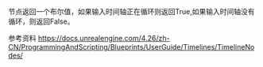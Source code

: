 节点返回一个布尔值，如果输入时间轴正在循环则返回True,如果输入时间轴没有循环，则返回False。

参考资料
https://docs.unrealengine.com/4.26/zh-CN/ProgrammingAndScripting/Blueprints/UserGuide/Timelines/TimelineNodes/